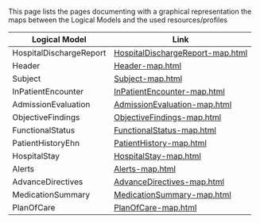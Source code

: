 This page lists the pages documenting with a graphical representation the maps between the Logical Models and the used resources/profiles


| Logical Model                | Link                                      |
|------------------------|-------------------------------------------|
| HospitalDischargeReport| [HospitalDischargeReport-map.html](HospitalDischargeReport-map.html) |
| Header                 | [Header-map.html](Header-map.html)        |
| Subject                | [Subject-map.html](Subject-map.html)      |
| InPatientEncounter     | [InPatientEncounter-map.html](InPatientEncounter-map.html) |
| AdmissionEvaluation    | [AdmissionEvaluation-map.html](AdmissionEvaluation-map.html) |
| ObjectiveFindings      | [ObjectiveFindings-map.html](ObjectiveFindings-map.html) |
| FunctionalStatus       | [FunctionalStatus-map.html](FunctionalStatus-map.html) |
| PatientHistoryEhn      | [PatientHistory-map.html](PatientHistory-map.html) |
| HospitalStay           | [HospitalStay-map.html](HospitalStay-map.html) |
| Alerts                 | [Alerts-map.html](Alerts-map.html)        |
| AdvanceDirectives      | [AdvanceDirectives-map.html](AdvanceDirectives-map.html) |
| MedicationSummary      | [MedicationSummary-map.html](MedicationSummary-map.html) |
| PlanOfCare             | [PlanOfCare-map.html](PlanOfCare-map.html) |

